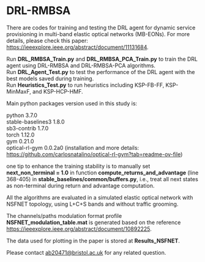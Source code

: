 # DRL-RMBSA
There are codes for training and testing the DRL agent for dynamic service provisioning in multi-band elastic optical networks (MB-EONs). For more details, please check this paper: https://ieeexplore.ieee.org/abstract/document/11131684.

Run **DRL_RMBSA_Train.py** and **DRL_RMBSA_PCA_Train.py** to train the DRL agent using DRL-RMBSA and DRL-RMBSA-PCA algorithms.  
Run **DRL_Agent_Test.py** to test the performance of the DRL agent with the best models saved during training.  
Run **Heuristics_Test.py** to run heuristics including KSP-FB-FF, KSP-MinMaxF, and KSP-HCP-HMF.

Main python packages version used in this study is:

python 3.7.0  
stable-baselines3 1.8.0  
sb3-contrib 1.7.0  
torch 1.12.0    
gym 0.21.0  
optical-rl-gym 0.0.2a0 (installation and more details: https://github.com/carlosnatalino/optical-rl-gym?tab=readme-ov-file)

one tip to enhance the training stability is to manually set **next_non_terminal = 1.0** in  function **compute_returns_and_advantage** (line 368-405) in **stable_baselines/common/buffers.py**, i.e., treat all next states as non-terminal during return and advantage computation. 

All the algorithms are evaluated in a simulated elastic optical network with NSFNET topology, using L+C+S bands and without traffic grooming. 

The channels/paths modulation format profile **NSFNET_modulation_table.mat** is generated based on the reference https://ieeexplore.ieee.org/abstract/document/10892225.

The data used for plotting in the paper is stored at **Results_NSFNET**.  

Please contact ab20471@bristol.ac.uk for any related question.
